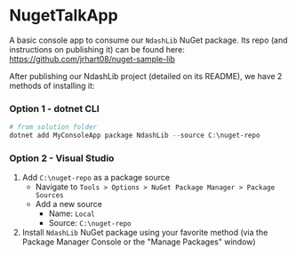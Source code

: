 # NugetTalkApp

A basic console app to consume our `NdashLib` NuGet package. Its repo (and instructions on publishing it)
can be found here: https://github.com/jrhart08/nuget-sample-lib

After publishing our NdashLib project (detailed on its README), we have 2 methods of installing it:

### Option 1 - dotnet CLI

```ps1
# from solution folder
dotnet add MyConsoleApp package NdashLib --source C:\nuget-repo
```

### Option 2 - Visual Studio

1. Add `C:\nuget-repo` as a package source
    - Navigate to `Tools > Options > NuGet Package Manager > Package Sources`
    - Add a new source
      - Name: `Local`
      - Source: `C:\nuget-repo`
2. Install `NdashLib` NuGet package using your favorite method (via the Package Manager Console or the "Manage Packages" window)
